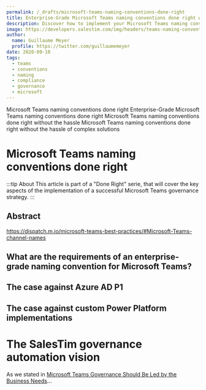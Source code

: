 ```yaml
---
permalink: /_drafts/microsoft-teams-naming-conventions-done-right
title: Enterprise-Grade Microsoft Teams naming conventions done right without the hassle of complex solutions
description: Discover how to implement your Microsoft Teams naming convention strategy. 
image: https://developers.salestim.com/img/headers/teams-naming-conventions.png
author:
  name: Guillaume Meyer
  profile: https://twitter.com/guillaumemeyer
date: 2020-09-10
tags:
  - teams
  - conventions
  - naming
  - compliance
  - governance
  - microsoft
---
```


Microsoft Teams naming conventions done right
Enterprise-Grade Microsoft Teams naming conventions done right
Microsoft Teams naming conventions done right without the hassle
Microsoft Teams naming conventions done right without the hassle of complex solutions


# Microsoft Teams naming conventions done right
<BlogHeadline />

:::tip About
This article is part of a "Done Right" serie, that will cover the key aspects of the implementation of a successful Microsoft Teams governance strategy.
:::

## Abstract

https://dispatch.m.io/microsoft-teams-best-practices/#Microsoft-Teams-channel-names


## What are the requirements of an enterprise-grade naming convention for Microsoft Teams?


## The case against Azure AD P1


## The case against custom Power Platform implementations


# The SalesTim governance automation vision

As we stated in [Microsoft Teams Governance Should Be Led by the Business Needs](https://www.salestim.com/microsoft-teams-governance-should-be-led-by-the-business-needs/)...



<Comments />
